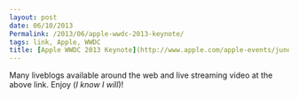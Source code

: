 ```yaml
---
layout: post
date: 06/10/2013
Permalink: /2013/06/apple-wwdc-2013-keynote/
tags: link, Apple, WWDC
title: [Apple WWDC 2013 Keynote](http://www.apple.com/apple-events/june-2013/)
---
```


<p>Many liveblogs available around the web and live streaming video at the above link. Enjoy (<em>I know I will</em>)!</p>